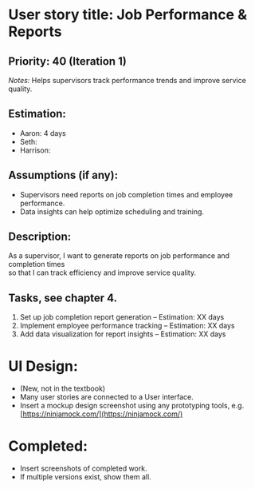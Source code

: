 # User story title: Job Performance & Reports  

## Priority: 40 (Iteration 1)  
*Notes:* Helps supervisors track performance trends and improve service quality.  

## Estimation:  
* Aaron: 4 days
* Seth:  
* Harrison:  

## Assumptions (if any):  
* Supervisors need reports on job completion times and employee performance.  
* Data insights can help optimize scheduling and training.  

## Description:  
As a supervisor, I want to generate reports on job performance and completion times  
so that I can track efficiency and improve service quality.  

## Tasks, see chapter 4.  
1. Set up job completion report generation – Estimation: XX days  
2. Implement employee performance tracking – Estimation: XX days  
3. Add data visualization for report insights – Estimation: XX days  

# UI Design:
* (New, not in the textbook) 
* Many user stories are connected to a User interface.
* Insert a mockup design screenshot using any prototyping tools, e.g. [https://ninjamock.com/](https://ninjamock.com/)  

# Completed:  
* Insert screenshots of completed work.  
* If multiple versions exist, show them all.  
